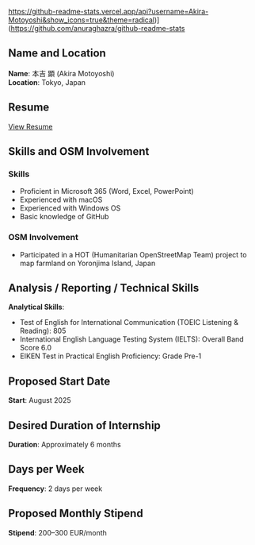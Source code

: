 https://github-readme-stats.vercel.app/api?username=Akira-Motoyoshi&show_icons=true&theme=radical)](https://github.com/anuraghazra/github-readme-stats

## Name and Location
**Name**: 本吉 顕 (Akira Motoyoshi)  
**Location**: Tokyo, Japan  

## Resume
[View Resume](https://docs.google.com/document/d/1cXoBosztKb3o6JWq3nH8ma-6j4TIXSwE/edit?usp=drivesdk&ouid=116995004467562008310&rtpof=true&sd=true)

## Skills and OSM Involvement
### Skills
- Proficient in Microsoft 365 (Word, Excel, PowerPoint)  
- Experienced with macOS  
- Experienced with Windows OS  
- Basic knowledge of GitHub  

### OSM Involvement
- Participated in a HOT (Humanitarian OpenStreetMap Team) project to map farmland on Yoronjima Island, Japan  

## Analysis / Reporting / Technical Skills
**Analytical Skills**:
- Test of English for International Communication (TOEIC Listening & Reading): 805  
- International English Language Testing System (IELTS): Overall Band Score 6.0  
- EIKEN Test in Practical English Proficiency: Grade Pre-1  


## Proposed Start Date
**Start**: August 2025

## Desired Duration of Internship
**Duration**: Approximately 6 months

## Days per Week
**Frequency**: 2 days per week

## Proposed Monthly Stipend
**Stipend**: 200–300 EUR/month
